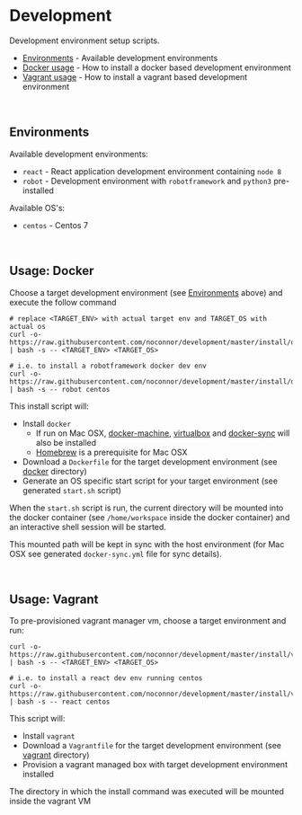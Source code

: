 # Development

Development environment setup scripts.

* [Environments](#environments) - Available development environments
* [Docker usage](#usage:-docker) - How to install a docker based development environment
* [Vagrant usage](#usage:-vagrant) - How to install a vagrant based development environment

<br />

## Environments

Available development environments:

* `react` - React application development environment containing `node 8`
* `robot` - Development environment with `robotframework` and `python3` pre-installed


Available OS's:

* `centos` - Centos 7


<br />

## Usage: Docker

Choose a target development environment (see [Environments](#environments) above) and execute the follow command

```
# replace <TARGET_ENV> with actual target env and TARGET_OS with actual os
curl -o- https://raw.githubusercontent.com/noconnor/development/master/install/docker.sh | bash -s -- <TARGET_ENV> <TARGET_OS>

# i.e. to install a robotframework docker dev env
curl -o- https://raw.githubusercontent.com/noconnor/development/master/install/docker.sh | bash -s -- robot centos
```


This install script will:

* Install `docker`
    * If run on Mac OSX, [docker-machine](https://docs.docker.com/machine/), [virtualbox](https://www.virtualbox.org/) and [docker-sync](http://docker-sync.io/) will also be installed
    * [Homebrew](https://brew.sh/) is a prerequisite for Mac OSX
* Download a `Dockerfile` for the target development environment (see [docker](docker/) directory)
* Generate an OS specific start script for your target environment (see generated `start.sh` script)


When the `start.sh` script is run, the current directory will be mounted into the docker container (see `/home/workspace` inside the docker container)
and an interactive shell session will be started.

This mounted path will be kept in sync with the host environment (for Mac OSX see generated `docker-sync.yml` file for sync details).

<br /> 


## Usage: Vagrant

To pre-provisioned vagrant manager vm, choose a target environment and run:  

```
curl -o- https://raw.githubusercontent.com/noconnor/development/master/install/vagrant.sh | bash -s -- <TARGET_ENV> <TARGET_OS>

# i.e. to install a react dev env running centos
curl -o- https://raw.githubusercontent.com/noconnor/development/master/install/vagrant.sh | bash -s -- react centos

```

This script will:

* Install `vagrant`
* Download a `Vagrantfile` for the target development environment (see [vagrant](vagrant/) directory)
* Provision a vagrant managed box with target development environment installed

The directory in which the install command was executed will be mounted inside the vagrant VM 

<br />
